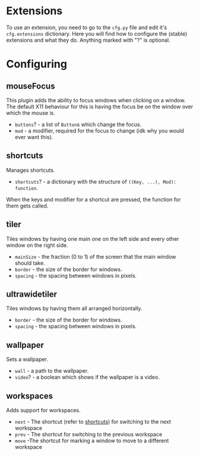 
# Extensions

To use an extension, you need to go to the ``cfg.py`` file and edit it's ``cfg.extensions`` dictionary. Here you will find how to configure the (stable) extensions and what they do.
Anything marked with "?" is optional.

# Configuring

## mouseFocus

This plugin adds the ability to focus windows when clicking on a window.
The default X11 behaviour for this is having the focus be on the window over which the mouse is.

- ``buttons``? - a list of ``Button``s which change the focus.
- ``mod`` - a modifier, required for the focus to change (idk why you would ever want this).

## shortcuts

Manages shortcuts.

- ``shortcuts``? - a dictionary with the structure of ``((Key, ...), Mod): function``.

When the keys and modifier for a shortcut are pressed, the function for them gets called.

## tiler

Tiles windows by having one main one on the left side and every other window on the right side.

- ``mainSize`` - the fraction (0 to 1) of the screen that the main window should take.
- ``border`` - the size of the border for windows.
- ``spacing`` - the spacing between windows in pixels.

## ultrawidetiler

Tiles windows by having them all arranged horizontally.

- ``border`` - the size of the border for windows.
- ``spacing`` - the spacing between windows in pixels.

## wallpaper

Sets a wallpaper.

- ``wall`` - a path to the wallpaper.
- ``video``? - a boolean which shows if the wallpaper is a video.

## workspaces

Adds support for workspaces.

- ``next`` - The shortcut (refer to [shortcuts](#shortcuts)) for switching to the next workspace
- ``prev`` - The shortcut for switching to the previous workspace
- ``move`` -The shortcut for marking a window to move to a different workspace
